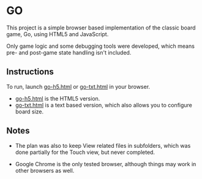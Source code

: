 GO
==

This project is a simple browser based implementation of the classic board game, Go, using HTML5 and JavaScript.

Only game logic and some debugging tools were developed, which means pre- and post-game state handling isn't included.

Instructions
------------

To run, launch [go-h5.html] or [go-txt.html] in your browser.

 * [go-h5.html] is the HTML5 version.
 * [go-txt.html] is a text based version, which also allows you to configure board size.

Notes
-----

 * The plan was also to keep View related files in subfolders, which was done partially for the Touch view, but never completed.

 * Google Chrome is the only tested browser, although things may work in other browsers as well.

[go-h5.html]: https://github.com/ismyrnow/Go/blob/master/go-h5.html
[go-txt.html]: https://github.com/ismyrnow/Go/blob/master/go-txt.html